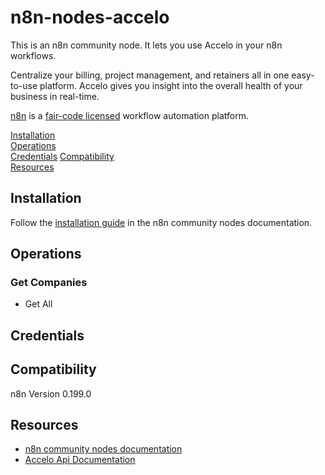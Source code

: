 # n8n-nodes-accelo

This is an n8n community node. It lets you use Accelo in your n8n workflows.

Centralize your billing, project management, and retainers all in one
easy-to-use platform. Accelo gives you insight into the overall health of your
business in real-time.

[n8n](https://n8n.io/) is a [fair-code licensed](https://docs.n8n.io/reference/license/)
workflow automation platform.

[Installation](#installation)  
[Operations](#operations)  
[Credentials](#credentials)
[Compatibility](#compatibility)  
[Resources](#resources)  

## Installation

Follow the [installation guide](https://docs.n8n.io/integrations/community-nodes/installation/)
in the n8n community nodes documentation.

## Operations

### Get Companies
- Get All

## Credentials

## Compatibility

n8n Version 0.199.0

## Resources

* [n8n community nodes documentation](https://docs.n8n.io/integrations/community-nodes/)
* [Accelo Api Documentation](https://api.accelo.com/docs/)

